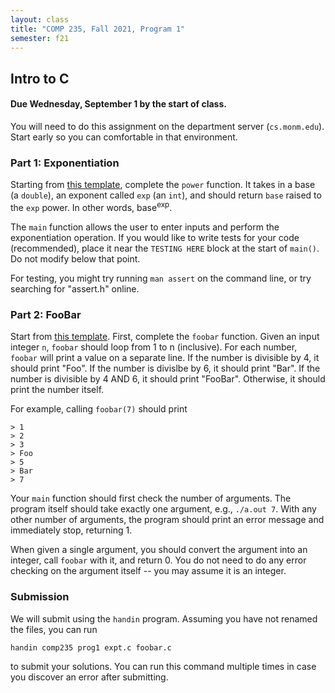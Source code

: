 ```yaml
---
layout: class
title: "COMP 235, Fall 2021, Program 1"
semester: f21
---
```


## Intro to C

#### Due Wednesday, September 1 by the start of class.

You will need to do this assignment on the department server
(`cs.monm.edu`). Start early so you can comfortable in that
environment.

### Part 1: Exponentiation

Starting from [this template](../expt.c), complete the `power`
function. It takes in a base (a `double`), an exponent called `exp`
(an `int`), and should return `base` raised to the `exp` power. In
other words, base<sup>exp</sup>.

The `main` function allows the user to enter inputs and perform the
exponentiation operation. If you would like to write tests for your
code (recommended), place it near the `TESTING HERE` block at the
start of `main()`. Do not modify below that point.

For testing, you might try running `man assert` on the command line,
or try searching for "assert.h" online.

### Part 2: FooBar

Start from [this template](../foobar.c). First, complete the `foobar`
function. Given an input integer `n`, `foobar` should loop from 1 to n
(inclusive). For each number, `foobar` will print a value on a
separate line. If the number is divisible by 4, it should print
"Foo". If the number is divislbe by 6, it should print "Bar". If the
number is divisible by 4 AND 6, it should print "FooBar". Otherwise,
it should print the number itself.

For example, calling `foobar(7)` should print

	> 1
	> 2
	> 3
	> Foo
	> 5
	> Bar
	> 7

Your `main` function should first check the number of arguments. The
program itself should take exactly one argument, e.g., `./a.out
7`. With any other number of arguments, the program should print an
error message and immediately stop, returning 1.

When given a single argument, you should convert the argument into an
integer, call `foobar` with it, and return 0. You do not need to do
any error checking on the argument itself -- you may assume it is an
integer.

### Submission

We will submit using the `handin` program. Assuming you have not
renamed the files, you can run

```sh
handin comp235 prog1 expt.c foobar.c
```

to submit your solutions. You can run this command multiple times in
case you discover an error after submitting.
